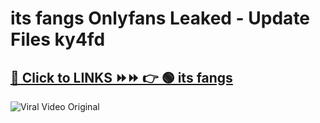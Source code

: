 
 # its fangs Onlyfans Leaked - Update Files ky4fd

## <h2><a href="https://clipsfans.com/its_fangs&ref=git">🔗 Click to LINKS ⏩⏩ 👉 🟢 its fangs </a></h2>

<a href="https://clipsfans.com/its_fangs&ref=git" rel="nofollow" data-target="animated-image.originalLink"><img src="https://i.ibb.co.com/xMMVF88/686577567.gif" alt="Viral Video Original" style="max-width: 100%; display: inline-block;" data-target="animated-image.originalImage"></a>

